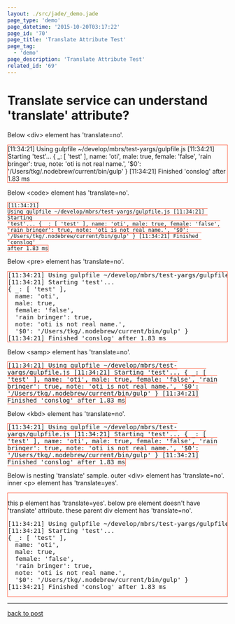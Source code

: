 ```yaml
---
layout: ./src/jade/_demo.jade
page_type: 'demo'
page_datetime: '2015-10-20T03:17:22'
page_id: '70'
page_title: 'Translate Attribute Test'
page_tag:
  - 'demo'
page_description: 'Translate Attribute Test'
related_id: '69'
---
```

# Translate service can understand '<span translate="no">translate</span>' attribute?

<p>Below &lt;div&gt; element has '<span translate="no">translate=no</span>'.</p>

<div translate="no" style="border: 1px solid tomato">[11:34:21] Using gulpfile ~/develop/mbrs/test-yargs/gulpfile.js
[11:34:21] Starting 'test'...
{ _: [ 'test' ],
  name: 'oti',
  male: true,
  female: 'false',
  'rain bringer': true,
  note: 'oti is not real name.',
  '$0': '/Users/tkg/.nodebrew/current/bin/gulp' }
[11:34:21] Finished 'conslog' after 1.83 ms</div>

<p>Below &lt;code&gt; element has '<span translate="no">translate=no</span>'.</p>

<code translate="no" style="border: 1px solid tomato">[11:34:21] Using gulpfile ~/develop/mbrs/test-yargs/gulpfile.js
[11:34:21] Starting 'test'...
{ _: [ 'test' ],
  name: 'oti',
  male: true,
  female: 'false',
  'rain bringer': true,
  note: 'oti is not real name.',
  '$0': '/Users/tkg/.nodebrew/current/bin/gulp' }
[11:34:21] Finished 'conslog' after 1.83 ms</code>

<p>Below &lt;pre&gt; element has '<span translate="no">translate=no</span>'.</p>

<pre translate="no" style="border: 1px solid tomato">[11:34:21] Using gulpfile ~/develop/mbrs/test-yargs/gulpfile.js
[11:34:21] Starting 'test'...
{ _: [ 'test' ],
  name: 'oti',
  male: true,
  female: 'false',
  'rain bringer': true,
  note: 'oti is not real name.',
  '$0': '/Users/tkg/.nodebrew/current/bin/gulp' }
[11:34:21] Finished 'conslog' after 1.83 ms</pre>

<p>Below &lt;samp&gt; element has '<span translate="no">translate=no</span>'.</p>

<samp translate="no" style="border: 1px solid tomato">[11:34:21] Using gulpfile ~/develop/mbrs/test-yargs/gulpfile.js
[11:34:21] Starting 'test'...
{ _: [ 'test' ],
  name: 'oti',
  male: true,
  female: 'false',
  'rain bringer': true,
  note: 'oti is not real name.',
  '$0': '/Users/tkg/.nodebrew/current/bin/gulp' }
[11:34:21] Finished 'conslog' after 1.83 ms</samp>

<p>Below &lt;kbd&gt; element has '<span translate="no">translate=no</span>'.</p>

<kbd translate="no" style="border: 1px solid tomato">[11:34:21] Using gulpfile ~/develop/mbrs/test-yargs/gulpfile.js
[11:34:21] Starting 'test'...
{ _: [ 'test' ],
  name: 'oti',
  male: true,
  female: 'false',
  'rain bringer': true,
  note: 'oti is not real name.',
  '$0': '/Users/tkg/.nodebrew/current/bin/gulp' }
[11:34:21] Finished 'conslog' after 1.83 ms</kbd>

<p>Below is nesting '<span translate="no">translate</span>' sample. outer &lt;div&gt; element has '<span translate="no">translate=no</span>'. inner &lt;p&gt; element has '<span translate="no">translate=yes</span>'.</p>

<div translate="no" style="border: 1px solid tomato">
  <p translate="yes">this p element has 'translate=yes'. below pre element doesn't have 'translate' attribute. these parent div element has 'translate=no'.</p>
  <pre>[11:34:21] Using gulpfile ~/develop/mbrs/test-yargs/gulpfile.js
[11:34:21] Starting 'test'...
{ _: [ 'test' ],
  name: 'oti',
  male: true,
  female: 'false',
  'rain bringer': true,
  note: 'oti is not real name.',
  '$0': '/Users/tkg/.nodebrew/current/bin/gulp' }
[11:34:21] Finished 'conslog' after 1.83 ms</pre>
</div>

<hr>

<a href="http://dskd.jp/archives/69.html">back to post</a>
